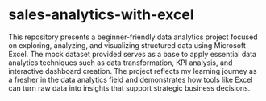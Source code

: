 # sales-analytics-with-excel
This repository presents a beginner-friendly data analytics project focused on exploring, analyzing, and visualizing structured data using Microsoft Excel. The mock dataset provided serves as a base to apply essential data analytics techniques such as data transformation, KPI analysis, and interactive dashboard creation.
The project reflects my learning journey as a fresher in the data analytics field and demonstrates how tools like Excel can turn raw data into insights that support strategic business decisions.
